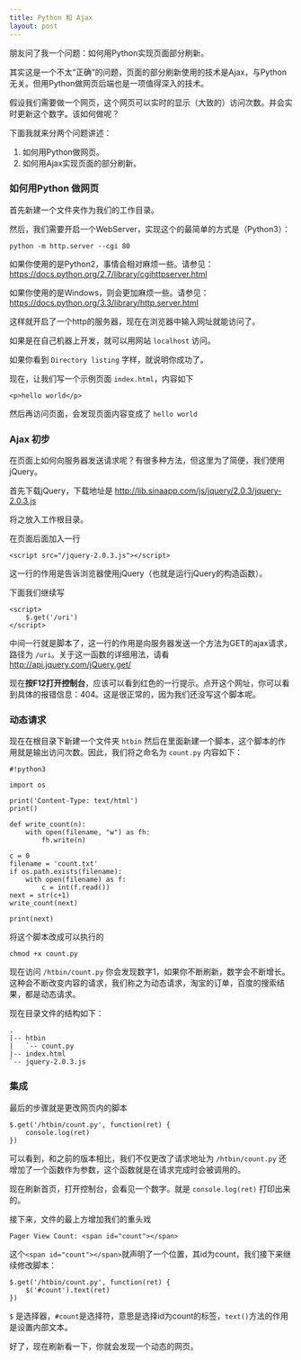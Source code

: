```yaml
---
title: Python 和 Ajax
layout: post
---
```


朋友问了我一个问题：如何用Python实现页面部分刷新。

其实这是一个不太“正确”的问题，页面的部分刷新使用的技术是Ajax，与Python无关。但用Python做网页后端也是一项值得深入的技术。

假设我们需要做一个网页，这个网页可以实时的显示（大致的）访问次数。并会实时更新这个数字。该如何做呢？

下面我就来分两个问题讲述：

1. 如何用Python做网页。
2. 如何用Ajax实现页面的部分刷新。

### 如何用Python 做网页

首先新建一个文件夹作为我们的工作目录。

然后，我们需要开启一个WebServer，实现这个的最简单的方式是（Python3）：

    python -m http.server --cgi 80

如果你使用的是Python2，事情会相对麻烦一些。请参见：
https://docs.python.org/2.7/library/cgihttpserver.html

如果你使用的是Windows，则会更加麻烦一些。请参见：
https://docs.python.org/3.3/library/http.server.html

这样就开启了一个http的服务器，现在在浏览器中输入网址就能访问了。

如果是在自己机器上开发，就可以用网站 `localhost` 访问。

如果你看到 `Directory listing` 字样，就说明你成功了。

现在，让我们写一个示例页面 `index.html`，内容如下

    <p>hello world</p>

然后再访问页面，会发现页面内容变成了 `hello world`

### Ajax 初步

在页面上如何向服务器发送请求呢？有很多种方法，但这里为了简便，我们使用jQuery。

首先下载jQuery，下载地址是
http://lib.sinaapp.com/js/jquery/2.0.3/jquery-2.0.3.js

将之放入工作根目录。

在页面后面加入一行

    <script src="/jquery-2.0.3.js"></script>

这一行的作用是告诉浏览器使用jQuery（也就是运行jQuery的构造函数）。

下面我们继续写

    <script>
        $.get('/uri')
    </script>

中间一行就是脚本了，这一行的作用是向服务器发送一个方法为GET的ajax请求，路径为 `/uri`。关于这一函数的详细用法，请看
http://api.jquery.com/jQuery.get/

现在**按F12打开控制台**，应该可以看到红色的一行提示。点开这个网址，你可以看到具体的报错信息：404。这是很正常的，因为我们还没写这个脚本呢。

### 动态请求

现在在根目录下新建一个文件夹 `htbin` 然后在里面新建一个脚本，这个脚本的作用就是输出访问次数。因此，我们将之命名为 `count.py` 内容如下：

    #!python3
    
    import os
    
    print('Content-Type: text/html')
    print()
    
    def write_count(n):
        with open(filename, "w") as fh:
            fh.write(n)
    
    c = 0
    filename = 'count.txt'
    if os.path.exists(filename):
        with open(filename) as f:
            c = int(f.read())
    next = str(c+1)
    write_count(next)
    
    print(next)

将这个脚本改成可以执行的

    chmod +x count.py

现在访问 `/htbin/count.py` 你会发现数字1，如果你不断刷新，数字会不断增长。这种会不断改变内容的请求，我们称之为动态请求，淘宝的订单，百度的搜索结果，都是动态请求。

现在目录文件的结构如下：

    .
    |-- htbin
    |   `-- count.py
    |-- index.html
    `-- jquery-2.0.3.js

### 集成

最后的步骤就是更改网页内的脚本

    $.get('/htbin/count.py', function(ret) {
        console.log(ret)
    })

可以看到，和之前的版本相比，我们不仅更改了请求地址为 `/htbin/count.py` 还增加了一个函数作为参数，这个函数就是在请求完成时会被调用的。

现在刷新首页，打开控制台，会看见一个数字。就是 `console.log(ret)` 打印出来的。

接下来，文件的最上方增加我们的重头戏

    Pager View Count: <span id="count"></span>

这个`<span id="count"></span>`就声明了一个位置，其id为count，我们接下来继续修改脚本：

    $.get('/htbin/count.py', function(ret) {
        $('#count').text(ret)
    })

`$` 是选择器，`#count`是选择符，意思是选择id为count的标签，`text()`方法的作用是设置内部文本。

好了，现在刷新看一下，你就会发现一个动态的网页。
